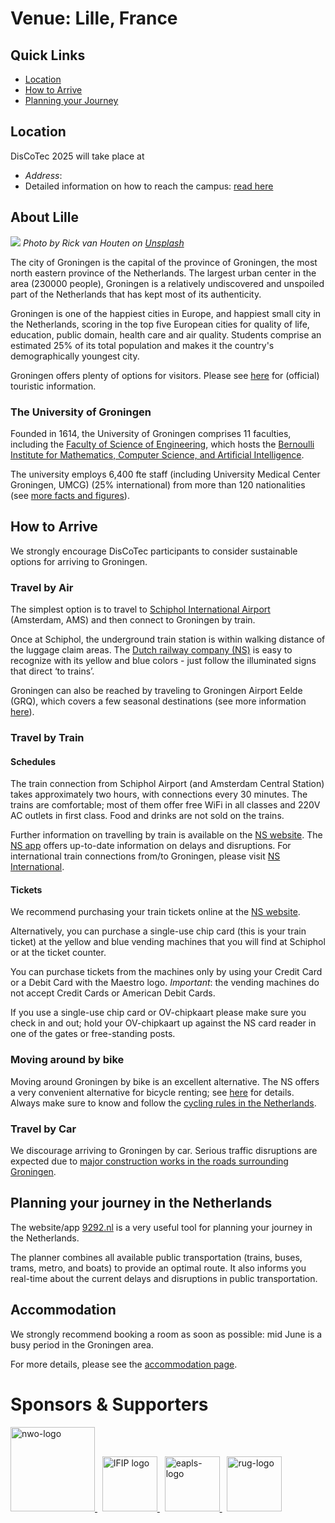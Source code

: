 # Venue: Lille, France

## Quick Links
* [Location](#location)
* [How to Arrive](#how-to-arrive)
* [Planning your Journey](#planning-your-journey-in-france)

## Location
DisCoTec 2025 will take place at 

* *Address*:  
* Detailed information on how to reach the campus: [read here]()

## About Lille

[![](groningen.jpg)](.)
*Photo by Rick van Houten on [Unsplash](https://unsplash.com/photos/boat-on-river-near-green-trees-and-buildings-during-daytime-Ef3X7BBUFB8?utm_content=creditCopyText&utm_medium=referral&utm_source=unsplash)* 

The city of Groningen is the capital of the province of Groningen, the most north eastern province of the Netherlands. The largest urban center in the area  (230000 people), Groningen is a relatively undiscovered and unspoiled part of the Netherlands that has kept most of its authenticity.

Groningen is one of the happiest cities in Europe, and happiest small city in the Netherlands, scoring in the top five European cities for quality of life, education, public domain, health care and air quality. Students comprise an estimated 25% of its total population and makes it the country's demographically youngest city.

Groningen offers plenty of options for visitors. Please see [here](https://www.visitgroningen.nl/en) for (official) touristic information.

### The University of Groningen
Founded in 1614, the University of Groningen comprises
11 faculties, including the [Faculty of Science of Engineering](http://rug.nl/fse), which hosts the  [Bernoulli Institute for Mathematics, Computer Science, and Artificial Intelligence](https://www.rug.nl/research/bernoulli/).

The university employs 6,400 fte staff (including University Medical Center Groningen, UMCG) (25% international) from 
more than 120 nationalities (see [more facts and figures](https://www.rug.nl/about-ug/profile/facts-and-figures/)).

## How to Arrive

We strongly encourage DisCoTec participants to consider sustainable options for arriving to Groningen. 

### Travel by Air
The simplest option is to travel to [Schiphol International Airport](https://www.schiphol.nl/en/) (Amsterdam, AMS) and then connect to Groningen by train.

Once at Schiphol, the underground train station is within walking distance of the luggage claim areas. The [Dutch railway company (NS)](https://www.ns.nl/en) is easy to recognize with its yellow and blue colors - just follow the illuminated signs that direct ‘to trains’.

Groningen can also be reached by traveling to Groningen Airport Eelde (GRQ), which covers a few seasonal destinations (see more information [here](https://www.groningenairport.nl/en/destinations)).


### Travel by Train

#### Schedules
The train connection from Schiphol Airport (and Amsterdam Central Station) takes approximately two hours, with connections every 30 minutes. The trains are comfortable;  most of them offer free WiFi in all classes and 220V AC outlets in first class. Food and drinks are not sold on the trains.

Further information on travelling by train is available on the [NS website](https://www.ns.nl/en). The [NS app](https://www.ns.nl/en/travel-information/ns-app) offers up-to-date  information on delays and disruptions. For international train connections from/to Groningen, please visit [NS International](https://www.nsinternational.com/en).

#### Tickets
We recommend purchasing your train tickets online at the [NS website](https://www.ns.nl/en). 

Alternatively, you can purchase a single-use chip card (this is your train ticket) at the yellow and blue vending machines that you will find at Schiphol or at the ticket counter. 

You can purchase tickets from the machines only by using your Credit Card or a Debit Card with the Maestro logo. *Important*: the vending machines do not accept Credit Cards or American Debit Cards.

If you use a single-use chip card or OV-chipkaart please make sure you check in and out; hold your OV-chipkaart up against the NS card reader in one of the gates or free-standing posts.

### Moving around by bike
Moving around Groningen by bike is an excellent alternative. The NS offers a very convenient alternative for bicycle renting; see [here](https://www.ns.nl/en/door-to-door/ov-fiets) for details. Always make sure to know and follow the [cycling rules in the Netherlands](https://holland2stay.com/blog/dutch-cycling-rules.html).

### Travel by Car
We discourage arriving to Groningen by car. 
Serious traffic disruptions are expected due to [major construction works in the roads surrounding Groningen](https://www.groningenbereikbaar.nl/en/serious-traffic-disruption-in-groningen). 

## Planning your journey in the Netherlands
The website/app [9292.nl](https://www.9292.nl) is a very useful tool for planning your journey in the Netherlands. 

The planner combines all available public transportation (trains, buses, trams, metro, and boats) to provide an optimal route. It also informs you real-time about the current delays and disruptions in public transportation.




## Accommodation
We strongly recommend booking a room as soon as possible: mid June is a busy period in the Groningen area.

For more details, please see the [accommodation page](./hotels).

<!-- The DisCoTec events will take place in the Zernike campus, which is located in the north part of the city. The campus is about 4 km from the city center, where most hotels are located. We recommend staying in the center, as there are good bus connections with the Zernike campus. 

You can book accommodation using well-known platforms such as [booking.com](https://www.booking.com) and [airbnb](https://www.airbnb.com).

We are working on special arrangements for DisCoTec participamts; details will be made available soon.
-->



# Sponsors & Supporters

<p float="left">
  <a href="https://www.nwo.nl">
    <img alt="nwo-logo" src="NWO.jpg" height="135px" />
  </a>
  &nbsp;
  <a href="https://www.ifip.org">
    <img alt="IFIP logo" src="https://encrypted-tbn0.gstatic.com/images?q=tbn:ANd9GcS-EpsUS6bK4HbtbQ12Do2lkYu998ZGaXNCTWG4bxbd11vWDMDi" height="88px" />
  </a>
  &nbsp;
  <a href="https://eapls.org">
    <img alt="eapls-logo" src="https://www.discotec.org/2021/EAPLS_logo.jpg" height="88px" />
  </a>
  &nbsp;
  <a href="http://rug.nl">
    <img alt="rug-logo" src="https://www.rug.nl/about-ug/practical-matters/huisstijl/logobank-new/corporatelogo/corporatelogorood/rugr_logoen_rood_rgb.jpg" height="88px" />
  </a>
</p>
